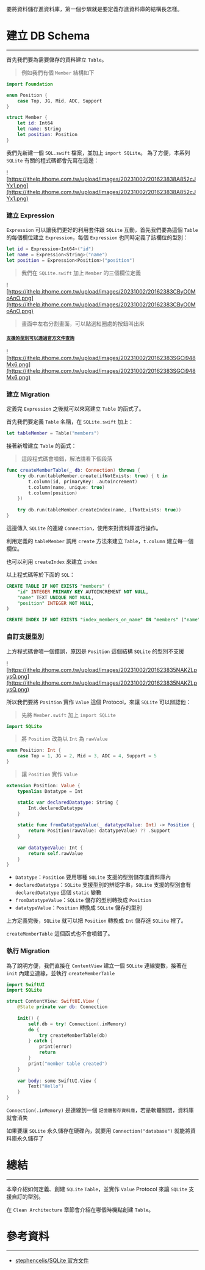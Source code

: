 要將資料儲存進資料庫，第一個步驟就是要定義存進資料庫的結構長怎樣。

# 建立 DB Schema
---
首先我們要為需要儲存的資料建立 `Table`。

> 例如我們有個 `Member` 結構如下

```swift
import Foundation

enum Position {
    case Top, JG, Mid, ADC, Support
}

struct Member {
    let id: Int64
    let name: String
    let position: Position
}
```

我們先新建一個 `SQL.swift` 檔案，並加上 `import SQLite`。
為了方便，本系列 `SQLite` 有關的程式碼都會先寫在這邊：

![https://ithelp.ithome.com.tw/upload/images/20231002/201623838A852cJYx1.png](https://ithelp.ithome.com.tw/upload/images/20231002/201623838A852cJYx1.png)

### 建立 Expression
`Expression` 可以讓我們更好的利用套件跟 `SQLite` 互動，首先我們要為這個 `Table` 的每個欄位建立 `Expression`，每個 `Expression` 也同時定義了該欄位的型別：

```swift
let id = Expression<Int64>("id")
let name = Expression<String>("name")
let position = Expression<Position>("position")
```
> 我們在 `SQLite.swift` 加上 `Member` 的三個欄位定義

![https://ithelp.ithome.com.tw/upload/images/20231002/20162383CByO0MoAnO.png](https://ithelp.ithome.com.tw/upload/images/20231002/20162383CByO0MoAnO.png)

> 畫面中左右分割畫面，可以點選紅圈處的按鈕叫出來

#### [`支援的型別可以透過官方文件查詢`](https://github.com/stephencelis/SQLite.swift/blob/master/Documentation/Index.md#building-type-safe-sql)

![https://ithelp.ithome.com.tw/upload/images/20231002/20162383SGCi948Mx6.png](https://ithelp.ithome.com.tw/upload/images/20231002/20162383SGCi948Mx6.png)

### 建立 Migration
定義完 `Expression` 之後就可以來寫建立 `Table` 的函式了。

首先我們要定義 `Table` 名稱，在 `SQLite.swift` 加上：

```swift
let tableMember = Table("members")
```

接著新增建立 `Table` 的函式：
> 這段程式碼會噴錯，解法請看下個段落
```swift
func createMemberTable(_ db: Connection) throws {
    try db.run(tableMember.create(ifNotExists: true) { t in
        t.column(id, primaryKey: .autoincrement)
        t.column(name, unique: true)
        t.column(position)
    })
    
    try db.run(tableMember.createIndex(name, ifNotExists: true))
}
```
這邊傳入 `SQLite` 的連線 `Connection`，使用來對資料庫進行操作。

利用定義的 `tableMember` 調用 `create` 方法來建立 `Table`，`t.column` 建立每一個欄位。

也可以利用 `createIndex` 來建立 `index`

以上程式碼等於下面的 `SQL`：
```sql
CREATE TABLE IF NOT EXISTS "members" (
    "id" INTEGER PRIMARY KEY AUTOINCREMENT NOT NULL,
    "name" TEXT UNIQUE NOT NULL,
    "position" INTEGER NOT NULL,
)

CREATE INDEX IF NOT EXISTS "index_members_on_name" ON "members" ("name")
```

### 自訂支援型別

上方程式碼會噴一個錯誤，原因是 `Position` 這個結構 `SQLite` 的型別不支援

![https://ithelp.ithome.com.tw/upload/images/20231002/201623835NAKZLpysQ.png](https://ithelp.ithome.com.tw/upload/images/20231002/201623835NAKZLpysQ.png)

所以我們要將 `Position` 實作 `Value` 這個 Protocol，來讓 `SQLite` 可以辨認他：
> 先將 `Member.swift` 加上 `import SQLite`
```swift
import SQLite
```

> 將 `Position` 改為以 `Int` 為 `rawValue`
```swift
enum Position: Int {
    case Top = 1, JG = 2, Mid = 3, ADC = 4, Support = 5
}
```

> 讓 `Position` 實作 `Value`
```swift
extension Position: Value {
    typealias Datatype = Int

    static var declaredDatatype: String {
        Int.declaredDatatype
    }
    
    static func fromDatatypeValue(_ datatypeValue: Int) -> Position {
        return Position(rawValue: datatypeValue) ?? .Support
    }
    
    var datatypeValue: Int {
        return self.rawValue
    }
}
```
- `Datatype`：`Position` 要用哪種 `SQLite` 支援的型別儲存進資料庫內
- `declaredDatatype`：`SQLite` 支援型別的辨認字串，`SQLite` 支援的型別會有 `declaredDatatype` 這個 `static` 變數
- `fromDatatypeValue`：`SQLite` 儲存的型別轉換成 `Position`
- `datatypeValue`：`Position` 轉換成 `SQLite` 儲存的型別

上方定義完後，`SQLite` 就可以把 `Position` 轉換成 `Int` 儲存進 `SQLite` 裡了。

`createMemberTable` 這個函式也不會噴錯了。

### 執行 Migration
為了說明方便，我們直接在 `ContentView` 建立一個 `SQLite` 連線變數，接著在 `init` 內建立連線，並執行 `createMemberTable`
```swift
import SwiftUI
import SQLite

struct ContentView: SwiftUI.View {
    @State private var db: Connection
    
    init() {
        self.db = try! Connection(.inMemory)
        do {
            try createMemberTable(db)
        } catch {
            print(error)
            return
        }
        print("member table created")
    }
    
    var body: some SwiftUI.View {
        Text("Hello")
    }
}
```

`Connection(.inMemory)` 是連線到一個 `記憶體暫存資料庫`，若是軟體關閉，資料庫就會消失

如果要讓 `SQLite` 永久儲存在硬碟內，就要用 `Connection("database")` 就能將資料庫永久儲存了

# 總結
---

本章介紹如何定義、創建 `SQLite` `Table`，並實作 `Value` Protocol 來讓 `SQLite` 支援自訂的型別。

在 `Clean Architecture` 章節會介紹在哪個時機點創建 `Table`。


# 參考資料
---

- [stephencelis/SQLite 官方文件](https://github.com/stephencelis/SQLite.swift/blob/master/Documentation/Index.md#sqliteswift-documentation)